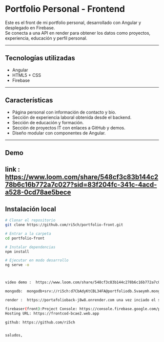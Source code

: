 #  Portfolio Personal - Frontend

Este es el front de mi portfolio personal, desarrollado con Angular y desplegado en Firebase.  
Se conecta a una API en render para obtener los datos como proyectos, experiencia, educación y perfil personal.

---

## Tecnologías utilizadas
- Angular 
- HTML5 + CSS
- Firebase 

---

##  Características
- Página personal con información de contacto y bio.
- Sección de experiencia laboral obtenida desde el backend.
- Sección de educación y formación.
- Sección de proyectos IT con enlaces a GitHub y demos.
- Diseño modular con componentes de Angular.

---

## Demo

link :  https://www.loom.com/share/548cf3c83b144c278b6c16b772a7c027?sid=83f204fc-341c-4acd-a528-0cd78ae5bece
---

 
## Instalación local
```bash
# Clonar el repositorio
git clone https://github.com/ri5ch/portfolio-front.git

# Entrar a la carpeta
cd portfolio-front

# Instalar dependencias
npm install

# Ejecutar en modo desarrollo
ng serve -o



video demo :  https://www.loom.com/share/548cf3c83b144c278b6c16b772a7c027?sid=83f204fc-341c-4acd-a528-0cd78ae5bece

mongodb:  mongodb+srv://ri5ch:d7CbAdyKtCBL34FA@portfoliodb.5vaeymh.mongodb.net/?retryWrites=true&w=majority&appName=PortfolioDB

render :  https://portafolioback-j8w8.onrender.com una vez inciado el servidor probar con https://portafolioback-j8w8.onrender.com/api/projects o api/projects  api/education 

firebaser(front):Project Console: https://console.firebase.google.com/project/frontcod-bcae2/overview
Hosting URL: https://frontcod-bcae2.web.app

github: https://github.com/ri5ch


saludos,
